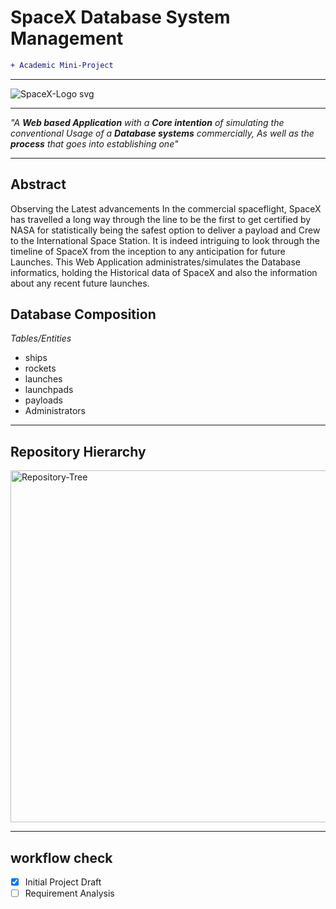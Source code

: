 # SpaceX Database System Management
 
```diff
+ Academic Mini-Project
```
***

![SpaceX-Logo svg](https://user-images.githubusercontent.com/45916202/99220154-1c9d8e80-2804-11eb-866a-1ec378d4eab5.png)

*** 

_"A **Web based Application** with a **Core intention** of simulating the conventional Usage of a **Database systems** commercially, As well as the **process** that goes into establishing one"_

*** 

## Abstract

Observing the Latest advancements In the commercial spaceflight, SpaceX has travelled a long way through the line to be the first to get certified by NASA for statistically being the safest option to deliver a payload and Crew to the International Space Station. It is indeed intriguing to look through the timeline of SpaceX from the inception to any anticipation for future Launches. This Web Application administrates/simulates the Database informatics, holding the Historical data of SpaceX and also the information about any recent future launches.

## Database Composition 

*Tables/Entities*
- ships 
- rockets  
- launches 
- launchpads 
- payloads 
- Administrators

*** 
## Repository Hierarchy

<img width="563" alt="Repository-Tree" src="https://user-images.githubusercontent.com/45916202/99931229-c1c2e480-2d79-11eb-940e-9de1a70f8670.png">

***

## workflow check

- [x] Initial Project Draft
- [ ] Requirement Analysis
